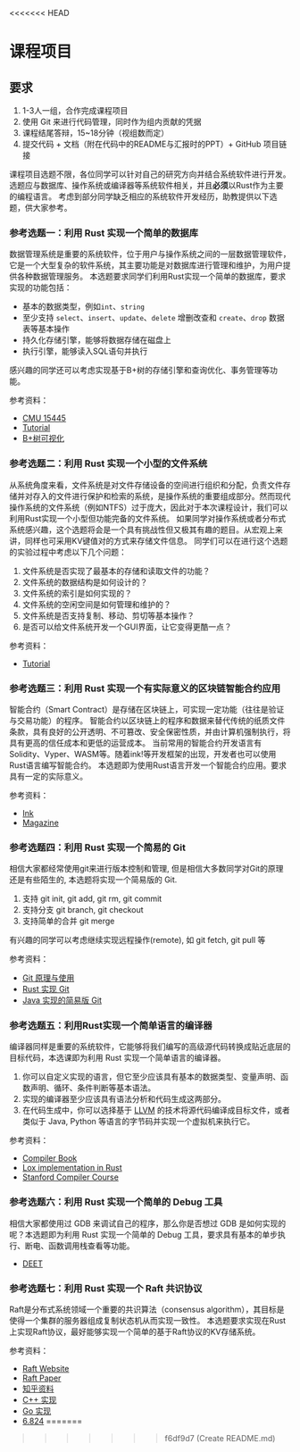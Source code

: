 <<<<<<< HEAD
# 课程项目

## 要求

1. 1-3人一组，合作完成课程项目
2. 使用 Git 来进行代码管理，同时作为组内贡献的凭据
3. 课程结尾答辩，15~18分钟（视组数而定）
4. 提交代码 + 文档（附在代码中的README与汇报时的PPT）+ GitHub 项目链接

课程项目选题不限，各位同学可以针对自己的研究方向并结合系统软件进行开发。选题应与数据库、操作系统或编译器等系统软件相关，并且**必须**以Rust作为主要的编程语言。
考虑到部分同学缺乏相应的系统软件开发经历，助教提供以下选题，供大家参考。

### 参考选题一：利用 Rust 实现一个简单的数据库

数据管理系统是重要的系统软件，位于用户与操作系统之间的一层数据管理软件，它是一个大型复杂的软件系统，其主要功能是对数据库进行管理和维护，为用户提供各种数据管理服务。
本选题要求同学们利用Rust实现一个简单的数据库，要求实现的功能包括：

- 基本的数据类型，例如`int`、`string`
- 至少支持 `select`、`insert`、`update`、`delete` 增删改查和 `create`、`drop` 数据表等基本操作
- 持久化存储引擎，能够将数据存储在磁盘上
- 执行引擎，能够读入SQL语句并执行

感兴趣的同学还可以考虑实现基于B+树的存储引擎和查询优化、事务管理等功能。

参考资料：

- [CMU 15445](https://15445.courses.cs.cmu.edu/fall2023/)
- [Tutorial](https://johns.codes/blog/build-a-db/part01)
- [B+树可视化](https://www.cs.usfca.edu/galles/visualization/BPlusTree.html)

### 参考选题二：利用 Rust 实现一个小型的文件系统

从系统角度来看，文件系统是对文件存储设备的空间进行组织和分配，负责文件存储并对存入的文件进行保护和检索的系统，是操作系统的重要组成部分。然而现代操作系统的文件系统（例如NTFS）过于庞大，因此对于本次课程设计，我们可以利用Rust实现一个小型但功能完备的文件系统。
如果同学对操作系统或者分布式系统感兴趣，这个选题将会是一个具有挑战性但又极其有趣的题目。从宏观上来讲，同样也可采用KV键值对的方式来存储文件信息。
同学们可以在进行这个选题的实验过程中考虑以下几个问题：

1. 文件系统是否实现了最基本的存储和读取文件的功能？
2. 文件系统的数据结构是如何设计的？
3. 文件系统的索引是如何实现的？
4. 文件系统的空闲空间是如何管理和维护的？
5. 文件系统是否支持复制、移动、剪切等基本操作？
6. 是否可以给文件系统开发一个GUI界面，让它变得更酷一点？

参考资料：

- [Tutorial](https://blog.carlosgaldino.com/writing-a-file-system-from-scratch-in-rust.html)

### 参考选题三：利用 Rust 实现一个有实际意义的区块链智能合约应用

智能合约（Smart Contract）是存储在区块链上，可实现一定功能（往往是验证与交易功能）的程序。
智能合约以区块链上的程序和数据来替代传统的纸质文件条款，具有良好的公开透明、不可篡改、安全保密性质，并由计算机强制执行，将具有更高的信任成本和更低的运营成本。
当前常用的智能合约开发语言有Solidity、Vyper、WASM等。随着ink!等开发框架的出现，开发者也可以使用Rust语言编写智能合约。
本选题即为使用Rust语言开发一个智能合约应用。要求具有一定的实际意义。

参考资料：

- [Ink](https://paritytech.github.io/ink/)
- [Magazine](https://rustmagazine.github.io/rust_magazine_2021/chapter_3/ink.html)

### 参考选题四：利用 Rust 实现一个简易的 Git

相信大家都经常使用git来进行版本控制和管理, 但是相信大多数同学对Git的原理还是有些陌生的, 本选题将实现一个简易版的 Git.

1. 支持 git init, git add, git rm, git commit
2. 支持分支 git branch, git checkout
3. 支持简单的合并 git merge

有兴趣的同学可以考虑继续实现远程操作(remote), 如 git fetch, git pull 等

参考资料：

- [Git 原理与使用](https://missing.csail.mit.edu/2020/version-control/)
- [Rust 实现 Git](https://github.com/Byron/gitoxide)
- [Java 实现的简易版 Git](https://sp21.datastructur.es/materials/proj/proj2/proj2)

### 参考选题五：利用Rust实现一个简单语言的编译器

编译器同样是重要的系统软件，它能够将我们编写的高级源代码转换成贴近底层的目标代码，本选课即为利用 Rust 实现一个简单语言的编译器。

1. 你可以自定义实现的语言，但它至少应该具有基本的数据类型、变量声明、函数声明、循环、条件判断等基本语法。
2. 实现的编译器至少应该具有语法分析和代码生成这两部分。
3. 在代码生成中，你可以选择基于 [LLVM](https://llvm.org/) 的技术将源代码编译成目标文件，或者类似于 Java, Python 等语言的字节码并实现一个虚拟机来执行它。

参考资料：

- [Compiler Book](https://craftinginterpreters.com/)
- [Lox implementation in Rust](https://github.com/Darksecond/lox)
- [Stanford Compiler Course](https://web.stanford.edu/class/cs143/)

### 参考选题六：利用 Rust 实现一个简单的 Debug 工具

相信大家都使用过 GDB 来调试自己的程序，那么你是否想过 GDB 是如何实现的呢？本选题即为利用 Rust 实现一个简单的 Debug 工具，要求具有基本的单步执行、断电、函数调用栈查看等功能。

- [DEET](https://web.stanford.edu/class/cs110l/assignments/project-1/)

### 参考选题七：利用 Rust 实现一个 Raft 共识协议

Raft是分布式系统领域一个重要的共识算法（consensus algorithm），其目标是使得一个集群的服务器组成复制状态机从而实现一致性。
本选题要求实现在Rust上实现Raft协议，最好能够实现一个简单的基于Raft协议的KV存储系统。

参考资料：

- [Raft Website](https://raft.github.io/)
- [Raft Paper](https://raft.github.io/raft.pdf)
- [知乎资料](https://zhuanlan.zhihu.com/p/91288179)
- [C++ 实现](https://github.com/logcabin/logcabin)
- [Go 实现](https://github.com/hashicorp/raft)
- [6.824](http://nil.csail.mit.edu/6.824/2022/schedule.html)
=======

>>>>>>> f6df9d7 (Create README.md)
